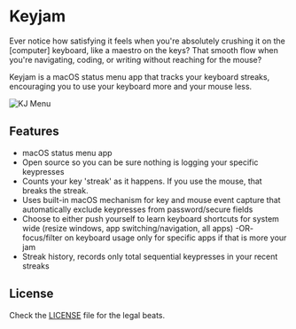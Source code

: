 # Keyjam

Ever notice how satisfying it feels when you're absolutely crushing it on the [computer] keyboard, like a maestro on the keys? That smooth flow when you're navigating, coding, or writing without reaching for the mouse? 

Keyjam is a macOS status menu app that tracks your keyboard streaks, encouraging you to use your keyboard more and your mouse less.

![KJ Menu](https://github.com/user-attachments/assets/fa793c29-2b43-4a54-89a5-92a49ef1b3e8)

## Features

- macOS status menu app
- Open source so you can be sure nothing is logging your specific keypresses
- Counts your key 'streak' as it happens.  If you use the mouse, that breaks the streak.
- Uses built-in macOS mechanism for key and mouse event capture that automatically exclude keypresses from password/secure fields
- Choose to either push yourself to learn keyboard shortcuts for system wide (resize windows, app switching/navigation, all apps) -OR- focus/filter on keyboard usage only for specific apps if that is more your jam
- Streak history, records only total sequential keypresses in your recent streaks

## License

Check the [LICENSE](LICENSE) file for the legal beats.
